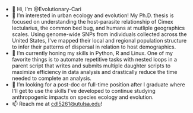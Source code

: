 - 👋 Hi, I’m @Evolutionary-Cari
- 👀 I’m interested in urban ecology and evolution! My Ph.D. thesis is focused on understanding the host-parasite relationship of Cimex lectularius, the common bed bug, and humans at mutliple geographics scales. Using genome-wide SNPs from individuals collected across the United States, I've mapped their local and regional population structure to infer their patterns of dispersal in relation to host demographics.
- 🌱 I’m currently honing my skills in Python, R and Linux. One of my favorite things is to automate repetitive tasks with nested loops in a parent script that writes and submits multiple daughter scripts to maximize efficiency in data analysis and drastically reduce the time needed to complete an analysis.
- 💞️ I’m looking for a post-doc or full-time position after I graduate where I'll get to use the skills I've developed to continue studying anthropogenic impacts on species ecology and evolution.
- 📫 Reach me at cdl5261@utulsa.edu!

<!---
Evolutionary-Cari/Evolutionary-Cari is a ✨ special ✨ repository because its `README.md` (this file) appears on your GitHub profile.
You can click the Preview link to take a look at your changes.
--->
